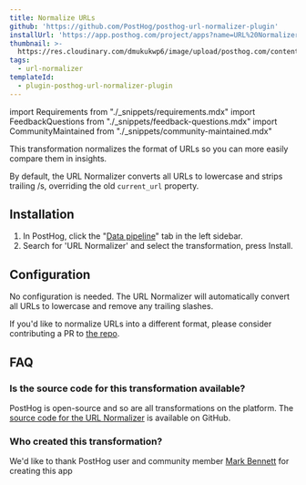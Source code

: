 ```yaml
---
title: Normalize URLs
github: 'https://github.com/PostHog/posthog-url-normalizer-plugin'
installUrl: 'https://app.posthog.com/project/apps?name=URL%20Normalizer'
thumbnail: >-
  https://res.cloudinary.com/dmukukwp6/image/upload/posthog.com/contents/cdp/thumbnails/url_normalizer.png
tags:
  - url-normalizer
templateId:
  - plugin-posthog-url-normalizer-plugin
---
```


import Requirements from "./_snippets/requirements.mdx"
import FeedbackQuestions from "./_snippets/feedback-questions.mdx"
import CommunityMaintained from "./_snippets/community-maintained.mdx"

This transformation normalizes the format of URLs so you can more easily compare them in insights.

By default, the URL Normalizer converts all URLs to lowercase and strips trailing /s, overriding the old `current_url` property.

<Requirements />

## Installation

1. In PostHog, click the "[Data pipeline](https://us.posthog.com/pipeline)" tab in the left sidebar.
2. Search for 'URL Normalizer' and select the transformation, press Install.

## Configuration

No configuration is needed. The URL Normalizer will automatically convert all URLs to lowercase and remove any trailing slashes.

If you'd like to normalize URLs into a different format, please consider contributing a PR to [the repo](https://github.com/PostHog/posthog-url-normalizer-plugin).

## FAQ

### Is the source code for this transformation available?

PostHog is open-source and so are all transformations on the platform. The [source code for the URL Normalizer](https://github.com/PostHog/posthog-url-normalizer-plugin) is available on GitHub.

### Who created this transformation?

We'd like to thank PostHog user and community member [Mark Bennett](https://github.com/MarkBennett) for creating this app

<CommunityMaintained />

<FeedbackQuestions />
